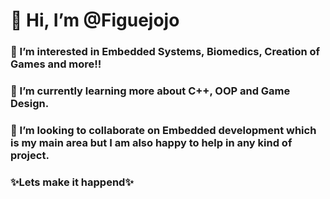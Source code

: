 # 👋 Hi, I’m @Figuejojo
### 👀 I’m interested in Embedded Systems, Biomedics, Creation of Games and more!!
### 🌱 I’m currently learning more about C++, OOP and Game Design.
### 💞️ I’m looking to collaborate on Embedded development which is my main area but I am also happy to help in any kind of project.
###  ✨Lets make it happend✨

<!---
✨Lets make it happend✨ 
--->
